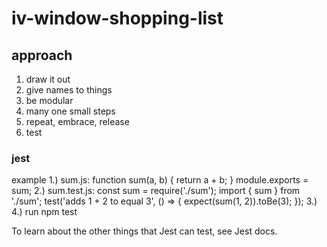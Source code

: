 # iv-window-shopping-list
## approach

  1.  draw it out
  1.  give names to things
  1.  be modular
  1.  many one small steps
  1.  repeat, embrace, release
  1.  test

### jest
  example 
    1.) sum.js:
      function sum(a, b) {
        return a + b;
      }
      module.exports = sum;
    2.) sum.test.js:
      const sum = require('./sum');
      import { sum } from './sum';
      test('adds 1 + 2 to equal 3', () => {
      expect(sum(1, 2)).toBe(3);
      });
    3.) 
    4.) run npm test
    
  To learn about the other things that Jest can test, see Jest docs.
